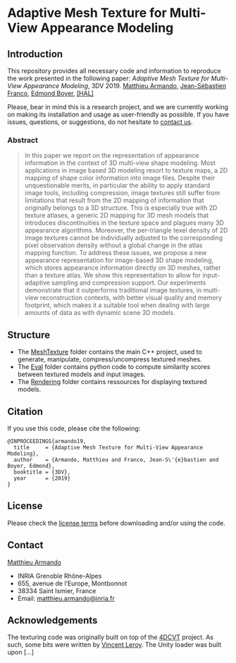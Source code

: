 
# Adaptive Mesh Texture for Multi-View Appearance Modeling

## Introduction
This repository provides all necessary code and information to reproduce the work presented in the following paper:
*Adaptive Mesh Texture for Multi-View Appearance Modeling*, 3DV 2019.
[Matthieu Armando](http://morpheo.inrialpes.fr/people/armando/), [Jean-Sébastien Franco](http://morpheo.inrialpes.fr/~franco/), [Edmond Boyer](http://morpheo.inrialpes.fr/people/Boyer/),
[[HAL]](https://hal.inria.fr/hal-02284101)

Please, bear in mind this is a research project, and we are currently working on making its installation and usage as user-friendly as possible. If you have issues, questions, or suggestions, do not hesitate to [contact us](https://gitlab.inria.fr/marmando/adaptive-mesh-texture#contact).
 
### Abstract

> In this paper we report on the representation of appearance information in the context of 3D multi-view shape modeling. Most applications in image based 3D  modeling resort to texture maps, a 2D mapping of shape color information into image files. Despite their unquestionable merits, in particular the ability to apply standard image tools, including compression, image textures  still suffer from limitations that result from the 2D mapping of information that originally belongs to a 3D structure. This is especially true with 2D texture atlases, a generic 2D mapping for 3D mesh models that introduces discontinuities in the texture space and plagues many 3D appearance algorithms. Moreover,  the per-triangle texel density of 2D image textures cannot be individually adjusted to the corresponding pixel observation density without a global change in the atlas mapping function. To address these issues, we propose a new appearance representation for image-based 3D shape modeling, which stores appearance information directly on 3D meshes, rather than a texture atlas. We show this representation to allow for input-adaptive sampling and compression support. Our experiments demonstrate that it outperforms traditional image textures, in multi-view reconstruction contexts, with better visual quality and memory footprint, which makes it a suitable tool when dealing with large amounts of data as with dynamic scene 3D models.


## Structure

- The [MeshTexture](https://gitlab.inria.fr/marmando/adaptive-mesh-texture/tree/master/MeshTexture) folder contains the main C++ project, used to generate, manipulate, compress/uncompress textured meshes.
- The [Eval](https://gitlab.inria.fr/marmando/adaptive-mesh-texture/tree/master/Eval) folder contains python code to compute similarity scores between textured models and input images.
- The [Rendering](https://gitlab.inria.fr/marmando/adaptive-mesh-texture/tree/master/Rendering) folder contains ressources for displaying textured models.


## Citation
If you use this code, please cite the following:
```
@INPROCEEDINGS{armando19,  
  title     = {Adaptive Mesh Texture for Multi-View Appearance Modeling},  
  author    = {Armando, Matthieu and Franco, Jean-S\'{e}bastien and Boyer, Edmond},  
  booktitle = {3DV},  
  year      = {2019}  
}
```

## License
Please check the [license terms](https://gitlab.inria.fr/marmando/adaptive-mesh-texture/blob/master/LICENSE.md) before downloading and/or using the code.


## Contact
[Matthieu Armando](http://morpheo.inrialpes.fr/people/armando/)
 - INRIA Grenoble Rhône-Alpes
 - 655, avenue de l’Europe, Montbonnot
 - 38334 Saint Ismier, France
 - Email: [matthieu.armando@inria.fr](mailto:matthieu.armando@inria.fr)

## Acknowledgements

The texturing code was originally built on top of the [4DCVT](http://deep4dcvtr.gforge.inria.fr/) project. As such, some bits were written by [Vincent Leroy](http://morpheo.inrialpes.fr/people/vleroy/).
The Unity loader was built upon [...]
